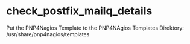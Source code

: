 

# check_postfix_mailq_details
Put the PNP4Nagios Template to the PNP4NAgios Templates Direktory: /usr/share/pnp4nagios/templates
